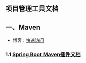 ## 项目管理工具文档



## 一、Maven

- 博客：[快速访问](https://blog.csdn.net/qq_41893274/article/details/89684463?ops_request_misc=%257B%2522request%255Fid%2522%253A%2522160351053419195264755496%2522%252C%2522scm%2522%253A%252220140713.130102334.pc%255Fblog.%2522%257D&request_id=160351053419195264755496&biz_id=0&utm_medium=distribute.pc_search_result.none-task-blog-2~blog~first_rank_v2~rank_blog_default-2-89684463.pc_v2_rank_blog_default&utm_term=maven&spm=1018.2118.3001.4187#5%20Maven%E7%9A%84%E6%A0%B8%E5%BF%83%E6%A6%82%E5%BF%B5) 


### 1.1 [Spring Boot Maven插件文档](https://docs.spring.io/spring-boot/docs/2.3.4.RELEASE/maven-plugin/reference/html/#introduction)   